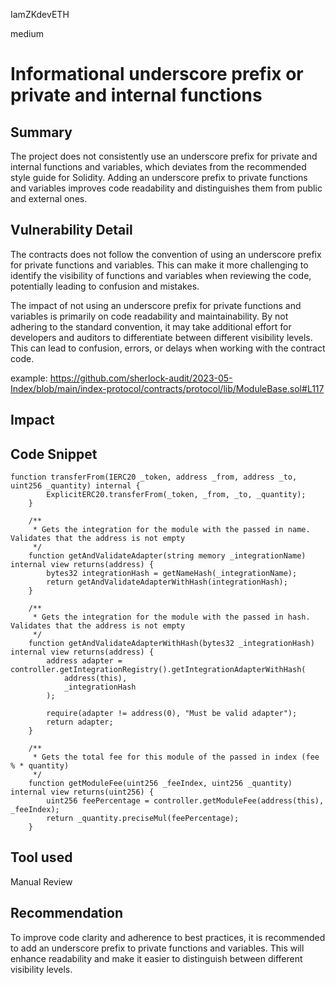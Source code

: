 IamZKdevETH

medium

# Informational underscore prefix or private  and internal functions

## Summary
The project does not consistently use an underscore prefix for private  and internal functions and variables, which deviates from the recommended style guide for Solidity. Adding an underscore prefix to private functions and variables improves code readability and distinguishes them from public and external ones.

## Vulnerability Detail
The contracts does not follow the convention of using an underscore prefix for private functions and variables. This can make it more challenging to identify the visibility of functions and variables when reviewing the code, potentially leading to confusion and mistakes.

The impact of not using an underscore prefix for private functions and variables is primarily on code readability and maintainability. By not adhering to the standard convention, it may take additional effort for developers and auditors to differentiate between different visibility levels. This can lead to confusion, errors, or delays when working with the contract code.

example: https://github.com/sherlock-audit/2023-05-Index/blob/main/index-protocol/contracts/protocol/lib/ModuleBase.sol#L117
## Impact

## Code Snippet
```solidity
function transferFrom(IERC20 _token, address _from, address _to, uint256 _quantity) internal {
        ExplicitERC20.transferFrom(_token, _from, _to, _quantity);
    }

    /**
     * Gets the integration for the module with the passed in name. Validates that the address is not empty
     */
    function getAndValidateAdapter(string memory _integrationName) internal view returns(address) { 
        bytes32 integrationHash = getNameHash(_integrationName);
        return getAndValidateAdapterWithHash(integrationHash);
    }

    /**
     * Gets the integration for the module with the passed in hash. Validates that the address is not empty
     */
    function getAndValidateAdapterWithHash(bytes32 _integrationHash) internal view returns(address) { 
        address adapter = controller.getIntegrationRegistry().getIntegrationAdapterWithHash(
            address(this),
            _integrationHash
        );

        require(adapter != address(0), "Must be valid adapter"); 
        return adapter;
    }

    /**
     * Gets the total fee for this module of the passed in index (fee % * quantity)
     */
    function getModuleFee(uint256 _feeIndex, uint256 _quantity) internal view returns(uint256) {
        uint256 feePercentage = controller.getModuleFee(address(this), _feeIndex);
        return _quantity.preciseMul(feePercentage);
    }
```
## Tool used

Manual Review

## Recommendation
To improve code clarity and adherence to best practices, it is recommended to add an underscore prefix to private functions and variables. This will enhance readability and make it easier to distinguish between different visibility levels.